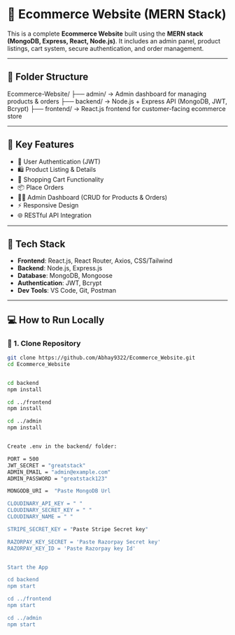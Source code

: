 # 🛒 Ecommerce Website (MERN Stack)

This is a complete **Ecommerce Website** built using the **MERN stack (MongoDB, Express, React, Node.js)**. It includes an admin panel, product listings, cart system, secure authentication, and order management.

---

## 📁 Folder Structure

Ecommerce-Website/
├── admin/ → Admin dashboard for managing products & orders
├── backend/ → Node.js + Express API (MongoDB, JWT, Bcrypt)
├── frontend/ → React.js frontend for customer-facing ecommerce store



---

## 🚀 Key Features

- 🔐 User Authentication (JWT)
- 🛍️ Product Listing & Details
- 🛒 Shopping Cart Functionality
- 📦 Place Orders
- 🧑‍💻 Admin Dashboard (CRUD for Products & Orders)
- ⚡ Responsive Design
- 🌐 RESTful API Integration

---

## 🧰 Tech Stack

- **Frontend**: React.js, React Router, Axios, CSS/Tailwind
- **Backend**: Node.js, Express.js
- **Database**: MongoDB, Mongoose
- **Authentication**: JWT, Bcrypt
- **Dev Tools**: VS Code, Git, Postman

---

## 💻 How to Run Locally

### 📌 1. Clone Repository

```bash
git clone https://github.com/Abhay9322/Ecommerce_Website.git
cd Ecommerce_Website


cd backend
npm install

cd ../frontend
npm install

cd ../admin
npm install


Create .env in the backend/ folder:

PORT = 500
JWT_SECRET = "greatstack"
ADMIN_EMAIL = "admin@example.com"
ADMIN_PASSWORD = "greatstack123"

MONGODB_URI =  "Paste MongoDB Url

CLOUDINARY_API_KEY = " "
CLOUDINARY_SECRET_KEY = " "
CLOUDINARY_NAME = " "

STRIPE_SECRET_KEY = "Paste Stripe Secret key"

RAZORPAY_KEY_SECRET = 'Paste Razorpay Secret key'
RAZORPAY_KEY_ID = 'Paste Razorpay key Id'


Start the App

cd backend
npm start

cd ../frontend
npm start

cd ../admin
npm start

